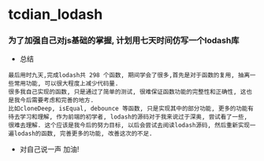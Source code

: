 # tcdian_lodash
### 为了加强自己对js基础的掌握, 计划用七天时间仿写一个lodash库
- 总结
```
最后用时九天,完成lodash共 298 个函数, 期间学会了很多,首先是对于函数的复用, 抽离一些常用功能, 可以很大程度上减少代码量.
很多我自己实现的函数, 只是通过了简单的测试, 很难保证函数功能的完整性和正确性, 这也是我今后需要考虑和完善的地方.
比如cloneDeep, isEqual, debounce 等函数, 只是实现其中的部分功能, 更多的功能有待去学习和理解, 作为前端的初学者, lodash的源码对于我来说过于深奥, 尝试看了一些, 很难去理解. 这个应该是我今后的努力目标, 以后会尝试去阅读lodash源码, 然后重新实现一遍lodash的函数, 完善更多的功能, 改善这次的不足.
```
- 对自己说一声 加油!